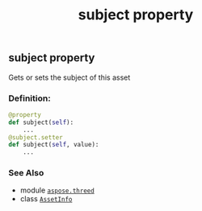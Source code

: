 ﻿---
title: subject property
second_title: Aspose.3D for Python via .NET API References
description: 
type: docs
weight: 210
url: /python-net/aspose.threed/assetinfo/subject/
is_root: false
---

## subject property


Gets or sets the subject of this asset
### Definition:
```python
@property
def subject(self):
    ...
@subject.setter
def subject(self, value):
    ...
```

### See Also
* module [`aspose.threed`](../../)
* class [`AssetInfo`](/3d/python-net/aspose.threed/assetinfo)
